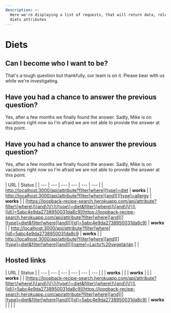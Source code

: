 ```yaml
---
description: >-
  Here we're displaying a list of requests, that will return data, related to
  diets attributes
---
```


# Diets

## Can I become who I want to be?

That's a tough question but thankfully, our team is on it. Please bear with us while we're investigating.

## Have you had a chance to answer the previous question?

Yes, after a few months we finally found the answer. Sadly, Mike is on vacations right now so I'm afraid we are not able to provide the answer at this point.



## Have you had a chance to answer the previous question?

Yes, after a few months we finally found the answer. Sadly, Mike is on vacations right now so I'm afraid we are not able to provide the answer at this point.

| URL | Status |
| --- | --- | --- | --- | --- | --- |
| [http://localhost:3000/api/attribute?filter\[where\]\[type\]=diet](http://localhost:3000/api/attribute?filter[where][type]=diet) | **works** |
| [http://localhost:3000/api/attribute?filter\[where\]\[and\]\[\]\[type\]=allergy](http://localhost:3000/api/attribute?filter[where][and][][type]=allergy) | **works** |
| [https://loopback-recipe-search.herokuapp.com/api/attribute?filter\[where\]\[and\]\[\]\[type\]=diet&filter\[where\]\[and\]\[\]\[id\]=5abc4e9da2738950031da8c9](https://loopback-recipe-search.herokuapp.com/api/attribute?filter[where][and][][type]=diet&filter[where][and][][id]=5abc4e9da2738950031da8c9) | **works** |
| [http://localhost:3000/api/attribute?filter\[where\]\[id\]=5abc4e9da2738950031da8c9](http://localhost:3000/api/attribute?filter[where][id]=5abc4e9da2738950031da8c9) | **works** |
| [http://localhost:3000/api/attribute?filter\[where\]\[and\]\[\]\[type\]=diet&filter\[where\]\[and\]\[\]\[name\]=Lacto%20vegetarian](http://localhost:3000/api/attribute?filter[where][and][][type]=diet&filter[where][and][][name]=Lacto%20vegetarian) |  |

## Hosted links

| URL | Status |
| --- | --- | --- | --- | --- | --- |
|  | **works** |
|  | **works** |
|  | **works** |
| [https://loopback-recipe-search.herokuapp.com/api/attribute?filter\[where\]\[and\]\[\]\[type\]=diet&filter\[where\]\[and\]\[\]\[id\]=5abc4e9da2738950031da8c9](https://loopback-recipe-search.herokuapp.com/api/attribute?filter[where][and][][type]=diet&filter[where][and][][id]=5abc4e9da2738950031da8c9) | **works** |
|  |  |

